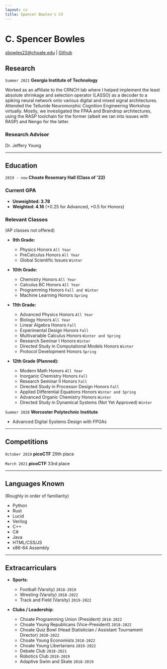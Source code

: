 ```yaml
---
layout: cv
title: Spencer Bowles's CV
---
```

# C. Spencer Bowles
<div id="webaddress">
<a href="sbowles22@choate.edu">sbowles22@choate.edu</a>
| <a href="https://github.com/sbowles22">Github</a>
</div>



## Research

`Summer 2021`
__Georgia Institute of Technology__

Worked as an affiliate to the CRNCH lab where I helped implement the least absolute shrinkage and selection operator (LASSO) as a decoder to a spiking neural network onto various digital and mixed signal architectures. Attended the Telluride Neuromorphic Cognition Engineering Workshop virtually. Mostly, we investigated the FPAA and Braindrop architectures, using the RASP toolchain for the former (albeit we ran into issues with RASP) and Nengo for the latter. 

### Research Advisor

Dr. Jeffery Young 

---
## Education

`2019 - now` 
__Choate Rosemary Hall (Class of '22)__ 

### Current GPA
- __Unweighted: 3.78__ 
- __Weighted: 4.16__ (+0.25 for Advanced, +0.5 for Honors)

### Relevant Classes
(AP classes not offered)

- __9th Grade:__
    - Physics Honors `All Year`
    - PreCalculus Honors `All Year`
    - Global Scientific Issues `Winter`

- __10th Grade:__
    - Chemistry Honors `All Year`
    - Calculus BC Honors `All Year`
    - Programming Honors `Fall and Winter`
    - Machine Learning Honors `Spring`

- __11th Grade:__
    - Advanced Physics Honors `All Year`
    - Biology Honors `All Year`
    - Linear Algebra Honors `Fall`
    - Experimental Design Honors `Fall`
    - Multivariable Calculus Honors `Winter and Spring`
    - Research Seminar I Honors `Winter`
    - Directed Study in Computational Models Honors `Winter`
    - Protocol Development Honors `Spring`

- __12th Grade (Planned):__
	- Modern Math Honors `All Year`
	- Inorganic Chemistry Honors `Fall`
	- Research Seminar II Honors `Fall`
	- Directed Study in Processor Design Honors `Fall`
  - Applied Differential Equations Honors `Winter and Spring`
  - Advanced Organic Chemistry Honors `Winter`
  - Directed Study in Dynamical Systems (Not Yet Approved) `Winter`

`Summer 2020`
__Worcester Polytechnic Institute__

- Advanced Digital Systems Design with FPGAs

---
## Competitions

`October 2019`
__picoCTF__ 29th place

`March 2021`
__picoCTF__ 33rd place

---
## Languages Known
(Roughly in order of familiarity)
- Python
- Rust
- Lucid
- Verilog
- C++
- C#
- Java
- HTML/CSS/JS
- x86-64 Assembly

---
## Extracarriculars

- __Sports__:
    - Football (Varsity) `2018-2019`
    - Wresting (Varsity) `2018-2022`
    - Track and Field (Varsity) `2019-2022`

- __Clubs / Leadership__:
    - Choate Programming Union (President) `2018-2022`
    - Choate Young Republicans (Vice-President) `2018-2022`
    - Choate Quiz Bowl (Head Statistician / Assistant Tournament Director) `2020-2022`
    - Choate Young Economists `2018-2022`
    - Choate Young Libertarians `2019-2022`
    - Debate Club `2018-2021`
    - Robotics Club `2018-2019`
    - Adaptive Swim and Skate `2018-2019`

<!-- Last updated: October 2021 -->

